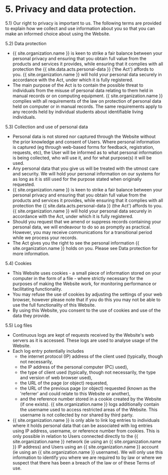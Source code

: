 # 5. Privacy and data protection.
5.1) Our right to privacy is important to us. The following terms are provided to explain how we collect and use information about you so that you can make an informed choice about using the Website.

5.2) Data protection
* {{ site.organization.name }} is keen to strike a fair balance between your personal privacy and ensuring that you obtain full value from the products and services it provides, while ensuring that it complies with all protection the {{ site.data.acts.personal-data }} ('the Act') affords to you. {{ site.organization.name }} will hold your personal data securely in accordance with the Act, under which it is fully registered.
* The main purpose of the Act is to contain the possible threat to individuals from the misuse of personal data relating to them held in manual records or on computing equipment. {{ site.organization.name }} complies with all requirements of the law on protection of personal data held on computer or in manual records. The same requirements apply to any records held by individual students about identifiable living individuals.

5.3) Collection and use of personal data
* Personal data is not stored nor captured through the Website without the prior knowledge and consent of Users. Where personal information is captured (eg through web-based forms for feedback, registration, requests, etc), the User will be informed as to what personal information is being collected, who will use it, and for what purpose(s) it will be used.
* Any personal data that you give us will be treated with the utmost care and security. We will hold your personal information on our systems for as long as it is still used for the purpose stated when originally requested.
* {{ site.organization.name }} is keen to strike a fair balance between your personal privacy and ensuring that you obtain full value from the products and services it provides, while ensuring that it complies with all protection the {{ site.data.acts.personal-data }} (the Act') affords to you. {{ site.organization.name }} will hold your personal data securely in accordance with the Act, under which it is fully registered.
* Should you request that we amend or suppress records containing your personal data, we will endeavour to do so as promptly as practical. However, you may receive communications for a transitional period while we process your records.
* The Act gives you the right to see the personal information {{ site.organization.name }} holds on you. Please see Data protection for more information.

5.4) Cookies
* This Website uses cookies - a small piece of information stored on your computer in the form of a file - where strictly necessary for the purposes of making the Website work, for monitoring performance or facilitating functionality.
* You may refuse the use of cookies by adjusting the settings of your web browser, however please note that if you do this you may not be able to use the full functionality of this Website.
* By using this Website, you consent to the use of cookies and use of the data they provide.

5.5) Log files
* Continuous logs are kept of requests received by the Website's web servers as it is accessed. These logs are used to analyse usage of the Website.
* Each log entry potentially includes
  + the internet protocol (IP) address of the client used (typically, though not necessarily,
  + the IP address of the personal computer (PC) used),
  + the type of client used (typically, though not necessarily, the type and version of web browser used),
  + the URL of the page (or object) requested,
  + the URL of the previous page (or object) requested (known as the 'referrer' and could relate to this Website or another),
  + and the reference number stored in a cookie created by the Website (if one exists).
{{ site.organization.name }} logs additionally contain the username used to access restricted areas of the Website. This username is not collected by nor shared by third party.
* {{ site.organization.name }} is only able to link log entries to individuals where it holds personal data that can be associated with log entries using IP address, username, or reference number from cookies. This is only possible in relation to Users connected directly to the {{ site.organization.name }} network (ie using an {{ site.organization.name }} IP address) and Users using an {{ site.organization.name }} account (ie using an {{ site.organization.name }} username). We will only use this information to identify you where we are required to by law or where we suspect that there has been a breach of the law or of these Terms of use.
